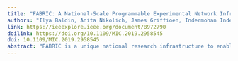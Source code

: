 ```yaml
---
title: "FABRIC: A National-Scale Programmable Experimental Network Infrastructure"
authors: "Ilya Baldin, Anita Nikolich, James Griffioen, Indermohan Inder S. Monga, Kuang-Ching Wang, Tom Lehman, Paul Ruth"
link: https://ieeexplore.ieee.org/document/8972790
doilink: https://doi.org/10.1109/MIC.2019.2958545
doi: 10.1109/MIC.2019.2958545
abstract: "FABRIC is a unique national research infrastructure to enable cutting-edge and exploratory research at-scale in networking, cybersecurity, distributed computing and storage systems, machine learning, and science applications. It is an everywhere-programmable nationwide instrument comprised of novel extensible network elements equipped with large amounts of compute and storage, interconnected by high speed, dedicated optical links. It will connect a number of specialized testbeds for cloud research (NSF Cloud testbeds CloudLab and Chameleon), for research beyond 5G technologies (Platforms for Advanced Wireless Research or PAWR), as well as production high-performance computing facilities and science instruments to create a rich fabric for a wide variety of experimental activities."
---
```

